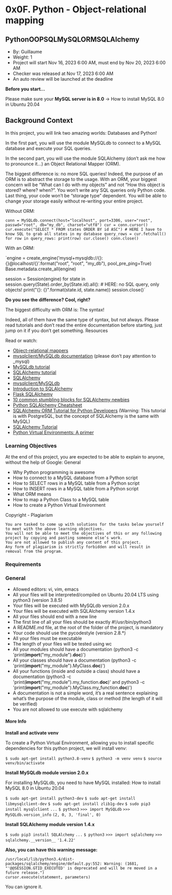 # 0x0F. Python - Object-relational mapping
## PythonOOPSQLMySQLORMSQLAlchemy

- By: Guillaume
- Weight: 1
- Project will start Nov 16, 2023 6:00 AM, must end by Nov 20, 2023 6:00 AM
- Checker was released at Nov 17, 2023 6:00 AM
- An auto review will be launched at the deadline

**Before you start…**

Please make sure your **MySQL server is in 8.0** -> How to install MySQL 8.0 in Ubuntu 20.04
## Background Context

In this project, you will link two amazing worlds: Databases and Python!

In the first part, you will use the module MySQLdb to connect to a MySQL database and execute your SQL queries.

In the second part, you will use the module SQLAlchemy (don’t ask me how to pronounce it…) an Object Relational Mapper (ORM).

The biggest difference is: no more SQL queries! Indeed, the purpose of an ORM is to abstract the storage to the usage. With an ORM, your biggest concern will be “What can I do with my objects” and not “How this object is stored? where? when?”. You won’t write any SQL queries only Python code. Last thing, your code won’t be “storage type” dependent. You will be able to change your storage easily without re-writing your entire project.

Without ORM:

`conn = MySQLdb.connect(host="localhost", port=3306, user="root", passwd="root", db="my_db", charset="utf8")
cur = conn.cursor()
cur.execute("SELECT * FROM states ORDER BY id ASC") # HERE I have to know SQL to grab all states in my database
query_rows = cur.fetchall()
for row in query_rows:
    print(row)
cur.close()
conn.close()`

With an ORM:

`engine = create_engine('mysql+mysqldb://{}:{}@localhost/{}'.format("root", "root", "my_db"), pool_pre_ping=True)
Base.metadata.create_all(engine)

session = Session(engine)
for state in session.query(State).order_by(State.id).all(): # HERE: no SQL query, only objects!
    print("{}: {}".format(state.id, state.name))
session.close()`

**Do you see the difference? Cool, right?**

The biggest difficulty with ORM is: The syntax!

Indeed, all of them have the same type of syntax, but not always. Please read tutorials and don’t read the entire documentation before starting, just jump on it if you don’t get something.
Resources

Read or watch:

- [Object-relational mappers]()
- [mysqlclient/MySQLdb documentation]() (please don’t pay attention to _mysql)
- [MySQLdb tutorial]()
- [SQLAlchemy tutorial]()
- [SQLAlchemy]()
- [mysqlclient/MySQLdb]()
- [Introduction to SQLAlchemy]()
- [Flask SQLAlchemy]()
- [10 common stumbling blocks for SQLAlchemy newbies]()
- [Python SQLAlchemy Cheatsheet]()
- [SQLAlchemy ORM Tutorial for Python Developers]() (Warning: This tutorial is with PostgreSQL, but the concept of SQLAlchemy is the same with MySQL)
- [SQLAlchemy Tutorial]()
- [Python Virtual Environments: A primer]()

### Learning Objectives

At the end of this project, you are expected to be able to explain to anyone, without the help of Google:
General

- Why Python programming is awesome
- How to connect to a MySQL database from a Python script
- How to SELECT rows in a MySQL table from a Python script
- How to INSERT rows in a MySQL table from a Python script
- What ORM means
- How to map a Python Class to a MySQL table
- How to create a Python Virtual Environment

Copyright - Plagiarism

    You are tasked to come up with solutions for the tasks below yourself to meet with the above learning objectives.
    You will not be able to meet the objectives of this or any following project by copying and pasting someone else’s work.
    You are not allowed to publish any content of this project.
    Any form of plagiarism is strictly forbidden and will result in removal from the program.

### Requirements
### General

- Allowed editors: vi, vim, emacs
- All your files will be interpreted/compiled on Ubuntu 20.04 LTS using python3 (version 3.8.5)
- Your files will be executed with MySQLdb version 2.0.x
- Your files will be executed with SQLAlchemy version 1.4.x
- All your files should end with a new line
- The first line of all your files should be exactly #!/usr/bin/python3
- A README.md file, at the root of the folder of the project, is mandatory
- Your code should use the pycodestyle (version 2.8.*)
- All your files must be executable
- The length of your files will be tested using wc
- All your modules should have a documentation (python3 -c 'print(__import__("my_module").__doc__)')
- All your classes should have a documentation (python3 -c 'print(__import__("my_module").MyClass.__doc__)')
- All your functions (inside and outside a class) should have a documentation (python3 -c 'print(__import__("my_module").my_function.__doc__)' and python3 -c 'print(__import__("my_module").MyClass.my_function.__doc__)')
- A documentation is not a simple word, it’s a real sentence explaining what’s the purpose of the module, class or method (the length of it will be verified)
- You are not allowed to use execute with sqlalchemy

#### More Info
**Install and activate venv**

To create a Python Virtual Environment, allowing you to install specific dependencies for this python project, we will install venv:

`$ sudo apt-get install python3.8-venv`
`$ python3 -m venv venv`
`$ source venv/bin/activate`

**Install MySQLdb module version 2.0.x**

For installing MySQLdb, you need to have MySQL installed: How to install MySQL 8.0 in Ubuntu 20.04

`$ sudo apt-get install python3-dev`
`$ sudo apt-get install libmysqlclient-dev`
`$ sudo apt-get install zlib1g-dev`
`$ sudo pip3 install mysqlclient`
`...`
`$ python3`
`>>> import MySQLdb`
`>>> MySQLdb.version_info` 
`(2, 0, 3, 'final', 0)`

**Install SQLAlchemy module version 1.4.x**

`$ sudo pip3 install SQLAlchemy`
`...`
`$ python3`
`>>> import sqlalchemy`
`>>> sqlalchemy.__version__` 
`'1.4.22'`

**Also, you can have this warning message:**

`/usr/local/lib/python3.4/dist-packages/sqlalchemy/engine/default.py:552: Warning: (1681, "'@@SESSION.GTID_EXECUTED' is deprecated and will be re
moved in a future release.")`                                                                                                                   
  `cursor.execute(statement, parameters)`  

You can ignore it.
